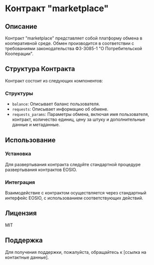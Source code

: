 # Контракт "marketplace"

## Описание

Контракт "marketplace" представляет собой платформу обмена в кооперативной среде. Обмен производится в соответствии с требованиями законодательства ФЗ-3085-1 "О Потребительской Кооперации".

## Структура Контракта

Контракт состоит из следующих компонентов:

### Структуры

- `balance`: Описывает баланс пользователя.
- `requests`: Описывает информацию об обмене.
- `requests_params`: Параметры обмена, включая имя пользователя, контракт, количество единиц, цену за штуку и дополнительные данные и метаданные.

## Использование

### Установка

Для развертывания контракта следуйте стандартной процедуре развертывания контрактов EOSIO.

### Интеграция

Взаимодействие с контрактом осуществляется через стандартный интерфейс EOSIO, с использованием соответствующих действий.

## Лицензия

MIT

## Поддержка

Для получения поддержки, пожалуйста, обращайтесь к [ссылка на контактные данные].
